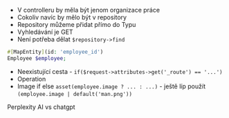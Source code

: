 - V controlleru by měla být jenom organizace práce
- Cokoliv navíc by mělo být v repository
- Repository můžeme přidat přímo do Typu 
- Vyhledávání je GET
- Není potřeba dělat `$repository->find`
```php
#[MapEntity](id: 'employee_id')
Employee $employee;
```
- Neexistující cesta - `if($request->attributes->get('_route') == '...')`
- Operation
- Image if else `asset(employee.image ? ... : ...)` - ještě líp použít `(employee.image | default('man.png'))`

Perplexity AI vs chatgpt

